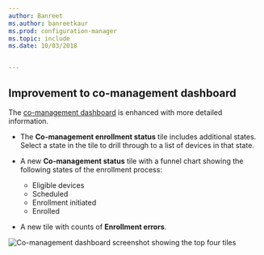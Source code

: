 ```yaml
---
author: Banreet
ms.author: banreetkaur
ms.prod: configuration-manager
ms.topic: include
ms.date: 10/03/2018


---
```


## <a name="bkmk_comgmt-report"></a> Improvement to co-management dashboard
<!--1358980-->

The [co-management dashboard](../../../../comanage/how-to-monitor.md) is enhanced with more detailed information.  

- The **Co-management enrollment status** tile includes additional states. Select a state in the tile to drill through to a list of devices in that state.  

- A new **Co-management status** tile with a funnel chart showing the following states of the enrollment process:  
    - Eligible devices  
    - Scheduled  
    - Enrollment initiated  
    - Enrolled  

- A new tile with counts of **Enrollment errors**. 

![Co-management dashboard screenshot showing the top four tiles](../../media/1358980-comgmt-dashboard.png)


